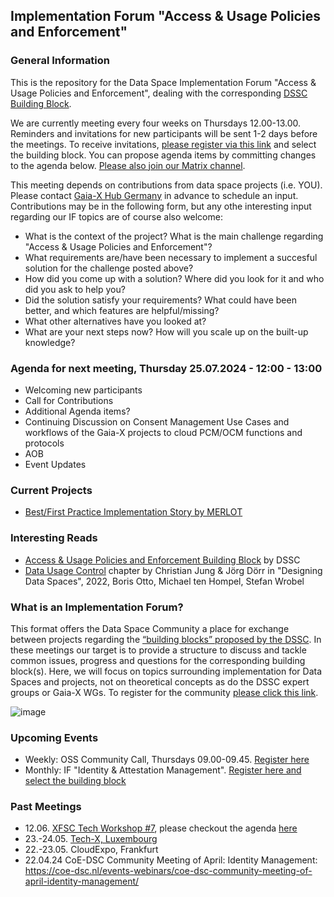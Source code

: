 ## Implementation Forum  "Access & Usage Policies and Enforcement"

### General Information

This is the repository for the Data Space Implementation Forum  "Access & Usage Policies and Enforcement", dealing with the corresponding [DSSC Building Block](https://dssc.eu/space/BVE/357075567/Access+%26+Usage+Policies+Enforcement).

We are currently meeting every four weeks on Thursdays 12.00-13.00. Reminders and invitations for new participants will be sent 1-2 days before the meetings. To receive invitations, [please register via this link](https://forms.gle/CUDio2n6nGhgM94X6) and select the building block. You can propose agenda items by committing changes to the agenda below. [Please also join our Matrix channel](https://matrix.to/#/!PBADeZgSbpHlBoyEjE:matrix.org?via=matrix.org).

This meeting depends on contributions from data space projects (i.e. YOU). Please contact [Gaia-X Hub Germany](mailto:gaia-x-begleitforschung@acatech.de) in advance to schedule an input. Contributions may be in the following form, but any othe interesting input regarding our IF topics are of course also welcome:
  - What is the context of the project? What is the main challenge regarding  "Access & Usage Policies and Enforcement"?
  - What requirements are/have been necessary to implement a succesful solution for the challenge posted above?
  - How did you come up with a solution? Where did you look for it and who did you ask to help you?
  - Did the solution satisfy your requirements? What could have been better, and which features are helpful/missing?
  - What other alternatives have you looked at?
  - What are your next steps now? How will you scale up on the built-up knowledge?

### Agenda for next meeting, Thursday 25.07.2024 - 12:00 - 13:00
- Welcoming new participants
- Call for Contributions
- Additional Agenda items?
- Continuing Discussion on Consent Management Use Cases and workflows of the Gaia-X projects to cloud PCM/OCM functions and protocols
- AOB
- Event Updates

### Current Projects
- [Best/First Practice Implementation Story by MERLOT](https://data-space-wiki.notion.site/Digitale-Identit-ten-in-Datenr-umen-a0c9a6a2cf4b4851be4dd6909646d9a2?pvs=4)

### Interesting Reads
- [Access & Usage Policies and Enforcement Building Block](https://dssc.eu/space/BVE/357075567/Access+%26+Usage+Policies+Enforcement) by DSSC
- [Data Usage Control](https://link.springer.com/chapter/10.1007/978-3-030-93975-5_8) chapter by Christian Jung & Jörg Dörr in "Designing Data Spaces", 2022, Boris Otto, Michael ten Hompel, Stefan Wrobel

### What is an Implementation Forum?
This format offers the Data Space Community a place for exchange between projects regarding the [“building blocks” proposed by the DSSC](https://dssc.eu/space/BVE/357073899/Building+Block+Overview). In these meetings our target is to provide a structure to discuss and tackle common issues, progress and questions for the corresponding building block(s). Here, we will focus on topics surrounding implementation for Data Spaces and projects, not on theoretical concepts as do the DSSC expert groups or Gaia-X WGs. To register for the community [please click this link](https://forms.gle/CUDio2n6nGhgM94X6).

![image](https://github.com/gaia-x-hub-germany/if-data-sovereignty-and-trust/assets/63009802/292dfb4e-998e-4854-9c9e-a48d63b9cbcf)

### Upcoming Events
- Weekly: OSS Community Call, Thursdays 09.00-09.45. [Register here](https://list.gaia-x.eu/postorius/lists/)
- Monthly: IF "Identity & Attestation Management". [Register here and select the building block](https://forms.gle/XzizreXJpsr9qaFbA)

### Past Meetings

- 12.06. [XFSC Tech Workshop #7](https://www.gxfs.eu/xfsc-tech-workshop-7/), please checkout the agenda [here](https://www.linkedin.com/posts/andreas-weiss-eco_xfsc-gxfs-federation-activity-7206186361408663552-nQz9?utm_source=share&utm_medium=member_desktop)
- 23.-24.05. [Tech-X, Luxembourg](https://gaia-x.eu/tech-x-2024/)
- 22.-23.05. CloudExpo, Frankfurt
- 22.04.24 CoE-DSC Community Meeting of April: Identity Management: https://coe-dsc.nl/events-webinars/coe-dsc-community-meeting-of-april-identity-management/
